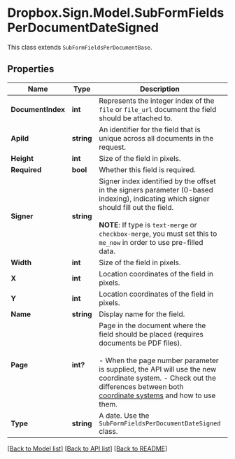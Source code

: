 # Dropbox.Sign.Model.SubFormFieldsPerDocumentDateSigned
This class extends `SubFormFieldsPerDocumentBase`.

## Properties

Name | Type | Description | Notes
------------ | ------------- | ------------- | -------------
**DocumentIndex** | **int** |  Represents the integer index of the `file` or `file_url` document the field should be attached to.  | 
**ApiId** | **string** |  An identifier for the field that is unique across all documents in the request.  | 
**Height** | **int** |  Size of the field in pixels.  | 
**Required** | **bool** |  Whether this field is required.  | 
**Signer** | **string** |  Signer index identified by the offset in the signers parameter (0-based indexing), indicating which signer should fill out the field.<br><br>**NOTE**: If type is `text-merge` or `checkbox-merge`, you must set this to `me_now` in order to use pre-filled data.    | 
**Width** | **int** |  Size of the field in pixels.  | 
**X** | **int** |  Location coordinates of the field in pixels.  | 
**Y** | **int** |  Location coordinates of the field in pixels.  | 
**Name** | **string** |  Display name for the field.  | [optional] 
**Page** | **int?** |  Page in the document where the field should be placed (requires documents be PDF files).<br><br>- When the page number parameter is supplied, the API will use the new coordinate system. - Check out the differences between both [coordinate systems](https://faq.hellosign.com/hc/en-us/articles/217115577) and how to use them.  | [optional] 
**Type** | **string** |  A date. Use the `SubFormFieldsPerDocumentDateSigned` class.  | [default to "date_signed"]

[[Back to Model list]](../README.md#documentation-for-models) [[Back to API list]](../README.md#documentation-for-api-endpoints) [[Back to README]](../README.md)

